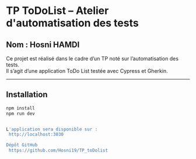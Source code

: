# TP ToDoList – Atelier d'automatisation des tests

## Nom : Hosni HAMDI

Ce projet est réalisé dans le cadre d’un TP noté sur l’automatisation des tests.  
Il s’agit d’une application ToDo List testée avec Cypress et Gherkin.

---

## Installation

```bash
npm install
npm run dev


L'application sera disponible sur :
 http://localhost:3030

Dépôt GitHub
 https://github.com/Hosni19/TP_toDolist
